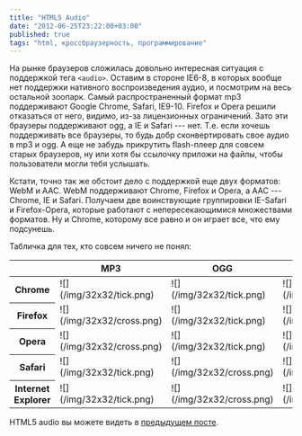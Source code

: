 ```yaml
---
title: "HTML5 Audio"
date: "2012-06-25T23:22:00+03:00"
published: true
tags: "html, кроссбраузерность, программирование"
---
```


На рынке браузеров сложилась довольно интересная ситуация с поддержкой тега `<audio>`. Оставим в стороне IE6-8, в которых вообще нет поддержки нативного воспроизведения аудио, и посмотрим на весь остальной зоопарк. Самый распространенный формат mp3 поддерживают Google Chrome, Safari, IE9-10. Firefox и Opera решили отказаться от него, видимо, из-за лицензионных ограничений. Зато эти браузеры поддерживают ogg, а IE и Safari --- нет. Т.е. если хочешь поддерживать все браузеры, то будь добр сконвертировать свое аудио в mp3 и ogg. А еще не забудь прикрутить flash-плеер для совсем старых браузеров, ну или хотя бы ссылочку приложи на файлы, чтобы пользователи могли тебя услышать.

Кстати, точно так же обстоит дело с поддержкой еще двух форматов: WebM и AAC. WebM поддерживают Chrome, Firefox и Opera, а AAC --- Chrome, IE и Safari. Получаем две воинствующие группировки IE-Safari и Firefox-Opera, которые работают с непересекающимися множествами форматов. Ну и Chrome, которому все равно и он играет все, что ему подсунешь.

Табличка для тех, кто совсем ничего не понял:

<table class="table table-striped">
  <thead>
  <tr>
    <th>&nbsp;</th>
    <th>MP3</th>
    <th>OGG</th>
    <th>AAC</th>
    <th>WebM</th>
  </tr>
  </thead>
  <tr>
    <th>Chrome</th>
    <td>![](/img/32x32/tick.png)</td>
    <td>![](/img/32x32/tick.png)</td>
    <td>![](/img/32x32/tick.png)</td>
    <td>![](/img/32x32/tick.png)</td>
  </tr>
  <tr>
    <th>Firefox</th>
    <td>![](/img/32x32/cross.png)</td>
    <td>![](/img/32x32/tick.png)</td>
    <td>![](/img/32x32/cross.png)</td>
    <td>![](/img/32x32/tick.png)</td>
  </tr>
  <tr>
    <th>Opera</th>
    <td>![](/img/32x32/cross.png)</td>
    <td>![](/img/32x32/tick.png)</td>
    <td>![](/img/32x32/cross.png)</td>
    <td>![](/img/32x32/tick.png)</td>
  </tr>
  <tr>
    <th>Safari</th>
    <td>![](/img/32x32/tick.png)</td>
    <td>![](/img/32x32/cross.png)</td>
    <td>![](/img/32x32/tick.png)</td>
    <td>![](/img/32x32/cross.png)</td>
  </tr>
  <tr>
    <th>Internet Explorer</th>
    <td>![](/img/32x32/tick.png)</td>
    <td>![](/img/32x32/cross.png)</td>
    <td>![](/img/32x32/tick.png)</td>
    <td>![](/img/32x32/cross.png)</td>
  </tr>
</table>


HTML5 audio вы можете видеть в [предыдущем посте](/post/musicinmyhead).